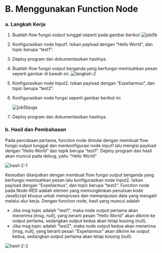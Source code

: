 # B. Menggunakan Function Node

### a. Langkah Kerja
  1. Buatlah flow fungsi output tunggal seperti pada gambar berikut
     ![job5b](https://github.com/iamanisaamalia/sistemembedded/assets/147674408/7ada2874-b23d-42f8-a2c6-58a117d6f1ae)
  2. Konfigurasikan node Input1. Isikan payload dengan “Hello World”, dan topic berupa “test1”.
  3. Deploy program dan dokumentasikan hasilnya.
  4. Buatlah flow fungsi output berganda yang berfungsi memisahkan pesan seperti gambar di bawah ini.
     ![langkah-2](https://github.com/iamanisaamalia/sistemembedded/assets/147674408/77990891-a4ad-4bd0-bdbc-dc79ad012823)
  5. Konfigurasikan node Input2. Isikan payload dengan “Expeliarmus”, dan topic berupa “test2”.
  6. Konfigurasikan node fungsi seperti gambar berikut ini.

     ![job5bjuga](https://github.com/iamanisaamalia/sistemembedded/assets/147674408/479dc948-0a22-43ce-af94-8f00bb52b988)
     
  8. Deploy program dan dokumentasikan hasilnya.
### b. Hasil dan Pembahasan
Pada percobaan pertama, function node dimulai dengan membuat flow fungsi output tunggal dan menkonfigurasi node input1 lalu mengisi payload dengan ”Hello World” dan topik berupa ”test1”. Deploy program dan hasil akan muncul pada debug, yaitu "Hello World"

![hasil-2-1](https://github.com/iamanisaamalia/sistemembedded/assets/147674408/c0c74118-8f01-4281-9c20-9c1ebb244c6f)


Kemudian dilanjutkan dengan membuat flow fungsi output berganda yang berfungsi memisahkan pesan lalu konfigurasikan node Input2. Isikan payload dengan “Expeliarmus”, dan topic berupa “test2”. 
Function node pada Node-RED adalah elemen yang memungkinkan penulisan kode JavaScript khusus untuk memproses dan memanipulasi data yang mengalir melalui alur kerja. Dengan function node, hasil yang muncul adalah
- Jika msg.topic adalah "test1", maka node output pertama akan menerima [msg, null], yang berarti pesan "Hello World" akan dikirim ke output pertama, sedangkan output kedua akan tetap kosong (null).
- Jika msg.topic adalah "test2", maka node output kedua akan menerima [msg, null], yang berarti pesan "Expeliarmus" akan dikirim ke output kedua, sedangkan output pertama akan tetap kosong (null).

![hasil-2-2](https://github.com/iamanisaamalia/sistemembedded/assets/147674408/d1073605-391d-4f6e-a007-8dea1b14c577)
